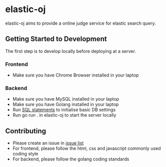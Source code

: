 # elastic-oj

elastic-oj aims to provide a online judge service for elastic search query.

## Getting Started to Development

The first step is to develop locally before deploying at a server.

### Frontend

* Make sure you have Chrome Browser installed in your laptop

### Backend

- Make sure you have MySQL installed in your laptop
- Make sure you have Golang installed in your laptop
- Run [SQL statements](https://github.com/coopersong/elastic-oj/blob/master/backend/databases/mysql) to initialise basic DB settings
- Run go run . in elastic-oj to start the server locally

## Contributing

- Please create an issue in [issue list](https://github.com/coopersong/elastic-oj/issues)
- For frontend, please follow the html, css and javascript commonly used coding style
- For backend, please follow the golang coding standards